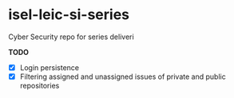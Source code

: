 # isel-leic-si-series
Cyber Security repo for series deliveri

**TODO**
- [x] Login persistence
- [x] Filtering assigned and unassigned issues of private and public repositories
